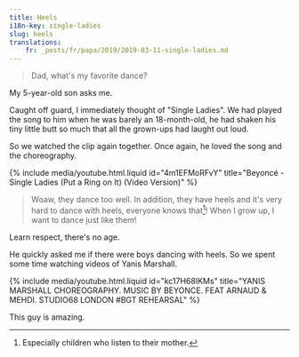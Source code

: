 ```yaml
---
title: Heels
i18n-key: single-ladies
slug: heels
translations:
    fr: _posts/fr/papa/2019/2019-03-11-single-ladies.md
---
```


> Dad, what's my favorite dance?

My 5-year-old son asks me.

Caught off guard, I immediately thought of "Single Ladies". We had played the
song to him when he was barely an 18-month-old, he had shaken his tiny little
butt so much that all the grown-ups had laught out loud.

So we watched the clip again together. Once again, he loved the song and the
choreography.

{% include media/youtube.html.liquid id="4m1EFMoRFvY" title="Beyoncé - Single Ladies (Put a Ring on It) (Video Version)" %}

> Woaw, they dance too well. In addition, they have heels and it's very hard to
> dance with heels, everyone knows that[^heels]! When I grow up, I want to dance
> just like them!

[^heels]: Especially children who listen to their mother.

Learn respect, there's no age.

He quickly asked me if there were boys dancing with heels. So we spent some time
watching videos of Yanis Marshall.

{% include media/youtube.html.liquid id="kc17H68IKMs" title="YANIS MARSHALL CHOREOGRAPHY. MUSIC BY BEYONCE. FEAT ARNAUD & MEHDI. STUDIO68 LONDON #BGT REHEARSAL" %}

This guy is amazing.
